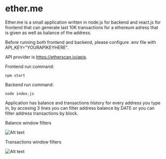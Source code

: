 # ether.me

Ether.me is a small application written in node.js for backend and react.js for frontend that can generate last 10K transactions for a ethereum adress that is given as well as balance of the address.

Before running both frontend and backend, please configure .env file with API_KEY="YOURAPIKEYHERE".

API provider is https://etherscan.io/apis.

Frontend run command:
```
npm start
```
Backend run command:
```
node index.js
```

Application has balance and transactions history for every address you type in, by accesing 3 lines you can filter address balance by DATE or you can filter address transactions by block.

Balance window filters

![Alt text](https://i.imgur.com/h80KeFH.png)

Transactions window filters

![Alt text](https://i.imgur.com/uJg03oE.png)

